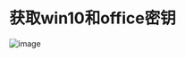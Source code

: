 # 获取win10和office密钥

![image](https://user-images.githubusercontent.com/56662006/141671820-12fe0bcb-14bc-4191-b6b4-0369360fc441.png)
